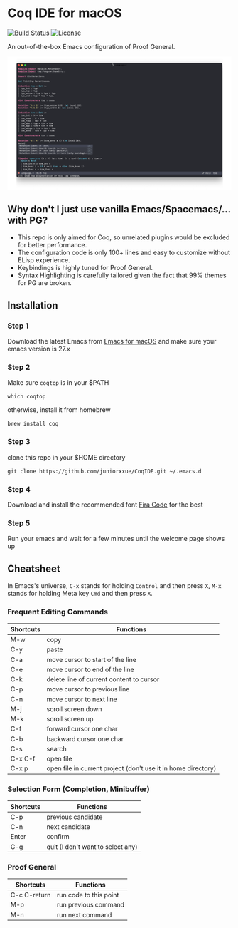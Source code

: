 # Coq IDE for macOS

[![Build Status](https://github.com/juniorxxue/CoqIDE/workflows/CI/badge.svg?branch=main)](https://github.com/juniorxxue/CoqIDE/actions)
[![License](http://img.shields.io/:license-gpl3-blue.svg)](LICENSE)

An out-of-the-box Emacs configuration of Proof General.

![Screenshot](https://github.com/juniorxxue/xcode-theme/blob/main/images/xcode-dark-theme.png)

## Why don't I just use vanilla Emacs/Spacemacs/... with PG?

* This repo is only aimed for Coq, so unrelated plugins would be excluded for better performance.
* The configuration code is only 100+ lines and easy to customize without ELisp experience.
* Keybindings is highly tuned for Proof General.
* Syntax Highlighting is carefully tailored given the fact that 99% themes for PG are broken.


## Installation

### Step 1

Download the latest Emacs from [Emacs for macOS](https://emacsformacosx.com) and make sure your emacs version is 27.x

### Step 2

Make sure `coqtop` is in your $PATH

```
which coqtop
```

otherwise, install it from homebrew

```
brew install coq
```

### Step 3

clone this repo in your $HOME directory

```
git clone https://github.com/juniorxxue/CoqIDE.git ~/.emacs.d
```

### Step 4

Download and install the recommended font [Fira Code](https://fonts.google.com/specimen/Fira+Code) for the best

### Step 5

Run your emacs and wait for a few minutes until the welcome page shows up

## Cheatsheet

In Emacs's universe, `C-x` stands for holding `Control` and then press `X`, `M-x` stands for holding Meta key `Cmd` and then press `X`.

### Frequent Editing Commands

| Shortcuts | Functions                                                    |
| --------- | ------------------------------------------------------------ |
| M-w       | copy                                                         |
| C-y       | paste                                                        |
| C-a       | move cursor to start of the line                             |
| C-e       | move cursor to end of the line                               |
| C-k       | delete line of current content to cursor                     |
| C-p       | move cursor to previous line                                 |
| C-n       | move cursor to next line                                     |
| M-j       | scroll screen  down                                          |
| M-k       | scroll screen up                                             |
| C-f       | forward cursor one char                                      |
| C-b       | backward cursor one char                                     |
| C-s       | search                                                       |
| C-x C-f   | open file                                                    |
| C-x p     | open file in current project (don't use it in home directory) |

### Selection Form (Completion, Minibuffer)

| Shortcuts    | Functions                  |
|--------------|----------------------------|
| C-p | previous candidate |
| C-n       | next candidate |
| Enter | confirm |
| C-g | quit (I don't want to select any) |

### Proof General

| Shortcuts    | Functions                  |
|--------------|----------------------------|
| C-c C-return | run code to this point |
| M-p          | run previous command       |
| M-n          | run next command           |
